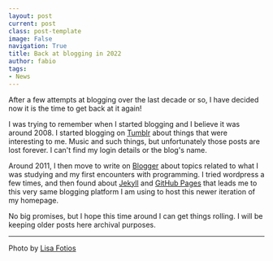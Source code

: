 ```yaml
---
layout: post
current: post
class: post-template
image: False
navigation: True
title: Back at blogging in 2022
author: fabio
tags:
- News
---
```


After a few attempts at blogging over the last decade or so, I have decided now it is the time to get back at it again! 

I was trying to remember when I started blogging and I believe it was around 2008. I started blogging on [Tumblr](https://www.tumblr.com) about things that were interesting to me. Music and such things, but unfortunately those posts are lost forever. I can't find my login details or the blog's name.

Around 2011, I then move to write on [Blogger](https://www.blogger.com/) about topics related to what I was studying and my first encounters with programming. I tried wordpress a few times, and then found about [Jekyll](https://jekyllrb.com/) and [GitHub Pages](https://pages.github.com/) that leads me to this very same blogging platform I am using to host this newer iteration of my homepage.

No big promises, but I hope this time around I can get things rolling. I will be keeping older posts here archival purposes.

___
Photo by [Lisa Fotios](https://www.pexels.com/photo/gray-soil-pathway-between-grass-1125347/)
